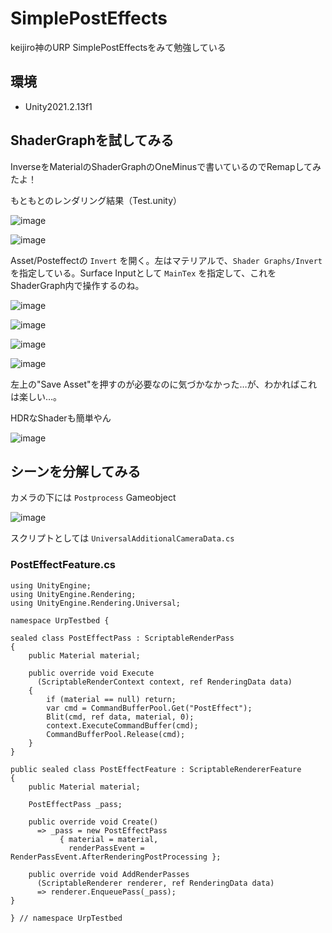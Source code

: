 # SimplePostEffects
keijiro神のURP SimplePostEffectsをみて勉強している

## 環境

- Unity2021.2.13f1

## ShaderGraphを試してみる

InverseをMaterialのShaderGraphのOneMinusで書いているのでRemapしてみたよ！

もともとのレンダリング結果（Test.unity）

![image](https://user-images.githubusercontent.com/5110708/156341418-e457cd01-dc31-42a5-bb9a-28381c2c8f85.png)

![image](https://user-images.githubusercontent.com/5110708/156344781-c5a03082-dc29-4ac7-92f3-7c558ec0c6fb.png)

Asset/Posteffectの ``Invert`` を開く。左はマテリアルで、``Shader Graphs/Invert`` を指定している。Surface Inputとして ``MainTex`` を指定して、これをShaderGraph内で操作するのね。

![image](https://user-images.githubusercontent.com/5110708/156344989-4e53607e-2003-4101-aa98-43efaf37f980.png)


![image](https://user-images.githubusercontent.com/5110708/156341443-bcf22dd8-29d9-46af-8760-33d755242f65.png)

![image](https://user-images.githubusercontent.com/5110708/156341459-46b923db-3a2f-41a5-8501-86e91b496659.png)

![image](https://user-images.githubusercontent.com/5110708/156341493-1efa1272-55e6-4625-a28d-1091b211528d.png)


左上の"Save Asset"を押すのが必要なのに気づかなかった…が、わかればこれは楽しい…。

HDRなShaderも簡単やん

![image](https://user-images.githubusercontent.com/5110708/156341310-de29ece3-f94d-4d60-9fd2-ebb3a8c3252b.png)


## シーンを分解してみる

カメラの下には ``Postprocess`` Gameobject

![image](https://user-images.githubusercontent.com/5110708/156345455-c719e6a7-b765-4e7c-b555-31ba98232feb.png)

スクリプトとしては ``UniversalAdditionalCameraData.cs`` 

### PostEffectFeature.cs

```
using UnityEngine;
using UnityEngine.Rendering;
using UnityEngine.Rendering.Universal;

namespace UrpTestbed {

sealed class PostEffectPass : ScriptableRenderPass
{
    public Material material;

    public override void Execute
      (ScriptableRenderContext context, ref RenderingData data)
    {
        if (material == null) return;
        var cmd = CommandBufferPool.Get("PostEffect");
        Blit(cmd, ref data, material, 0);
        context.ExecuteCommandBuffer(cmd);
        CommandBufferPool.Release(cmd);
    }
}

public sealed class PostEffectFeature : ScriptableRendererFeature
{
    public Material material;

    PostEffectPass _pass;

    public override void Create()
      => _pass = new PostEffectPass
           { material = material,
             renderPassEvent = RenderPassEvent.AfterRenderingPostProcessing };

    public override void AddRenderPasses
      (ScriptableRenderer renderer, ref RenderingData data)
      => renderer.EnqueuePass(_pass);
}

} // namespace UrpTestbed
```
